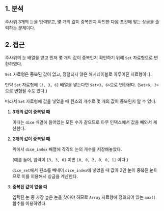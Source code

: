 ## 1. 분석

주사위 3개의 눈을 입력받고, 몇 개의 값이 중복인지 확인한 다음 조건에 맞는 상금을 출력하는 문제이다.

## 2. 접근

주사위의 눈 배열을 받고 먼저 몇 개의 값이 중복인지 확인하기 위해 `Set` 자료형으로 변환하였다.

`Set` 자료형은 중복된 값이 없고, 정렬되지 않은 해시테이블로 이루어진 자료형이다.

만약 `Set` 자료형에 `[3, 3, 6]` 배열을 넣는다면 `Set<3, 6>`으로 변환된다. (`Set<6, 3>`으로 변형될 수도 있다.)

따라서 `Set` 자료형에 값을 넣었을 때 원소의 개수로 몇 개의 값이 중복인지 알 수 있다.

1. **3개의 값이 중복일 때**
    
    이때는 `dice` 배열에 들어있는 모든 수가 같으므로 아무 인덱스에서 값을 빼와서 계산한다.
    
2. **2개의 값이 중복일 때**
    
    위에서 `dice_index` 배열에 각각의 눈의 개수를 저장해놓았다.
    
    (예를 들어, 입력이 `[3, 3, 6]` 이면 `[0, 0, 2, 0, 0, 1]` 이다.)
    
    `dice_set`에서 원소를 빼내어 `dice_index`에 넣었을 때 값이 2인 눈이 중복된 눈이므로 이를 이용해서 상금을 계산한다.
    
3. **중복된 값이 없을 때**
    
    입력된 눈 중 가장 높은 눈을 찾아야 하므로 `Array` 자료형에 정의되어 있는 `max()` 함수를 이용하였다.